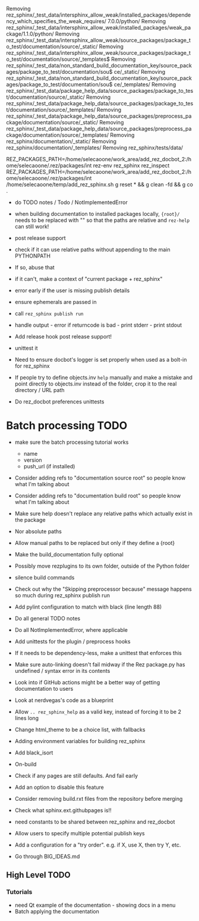 Removing rez_sphinx/_test_data/intersphinx_allow_weak/installed_packages/dependency_which_specifies_the_weak_requires/
7.0.0/python/
Removing rez_sphinx/_test_data/intersphinx_allow_weak/installed_packages/weak_package/1.1.0/python/
Removing rez_sphinx/_test_data/intersphinx_allow_weak/source_packages/package_to_test/documentation/source/_static/
Removing rez_sphinx/_test_data/intersphinx_allow_weak/source_packages/package_to_test/documentation/source/_templates$
Removing rez_sphinx/_test_data/non_standard_build_documentation_key/source_packages/package_to_test/documentation/sou$
ce/_static/
Removing rez_sphinx/_test_data/non_standard_build_documentation_key/source_packages/package_to_test/documentation/sou$
ce/_templates/
Removing rez_sphinx/_test_data/package_help_data/source_packages/package_to_test/documentation/source/_static/
Removing rez_sphinx/_test_data/package_help_data/source_packages/package_to_test/documentation/source/_templates/
Removing rez_sphinx/_test_data/package_help_data/source_packages/preprocess_package/documentation/source/_static/
Removing rez_sphinx/_test_data/package_help_data/source_packages/preprocess_package/documentation/source/_templates/
Removing rez_sphinx/documentation/_static/
Removing rez_sphinx/documentation/_templates/
Removing rez_sphinx/tests/data/

REZ_PACKAGES_PATH=/home/selecaoone/work_area/add_rez_docbot_2:/home/selecaoone/.rez/packages/int rez-env rez_sphinx rez_inspect
REZ_PACKAGES_PATH=/home/selecaoone/work_area/add_rez_docbot_2:/home/selecaoone/.rez/packages/int /home/selecaoone/temp/add_rez_sphinx.sh
g reset * && g clean -fd && g co .

- do TODO notes / Todo / NotImplementedError

- when building documentation to installed packages locally, `{root}/` needs to
  be replaced with "" so that the paths are relative and `rez-help` can still work!


- post release support
 - check if it can use relative paths without appending to the main PYTHONPATH
  - If so, abuse that
 - if it can't, make a context of "current package + rez_sphinx"
  - error early if the user is missing publish details
  - ensure ephemerals are passed in
  - call `rez_sphinx publish run`
   - handle output
    - error if returncode is bad - print stderr
    - print stdout


- Add release hook post release support!
 - unittest it

- Need to ensure docbot's logger is set properly when used as a bolt-in for rez_sphinx
- If people try to define objects.inv `help` manually and make a mistake and
  point directly to objects.inv instead of the folder, crop it to the real
  directory / URL path
- Do rez_docbot preferences unittests


# Batch processing TODO
 - make sure the batch processing tutorial works
	- name
	- version
	- push_url (if installed)

- Consider adding refs to "documentation source root" so people know what I'm talking about
- Consider adding refs to "documentation build root" so people know what I'm talking about

- Make sure help doesn't replace any relative paths which actually exist in the package
 - Nor absolute paths
 - Allow manual paths to be replaced but only if they define a {root}

- Make the build_documentation fully optional
- Possibly move rezplugins to its own folder, outside of the Python folder


- silence build commands
- Check out why the "Skipping preprocessor because" message happens so much during rez_sphinx publish run

- Add pylint configuration to match with black (line length 88)
- Do all general TODO notes
- Do all NotImplementedError, where applicable

- Add unittests for the plugin / preprocess hooks
 - If it needs to be dependency-less, make a unittest that enforces this

- Make sure auto-linking doesn't fail midway if the Rez package.py has undefined / syntax error in its contents

- Look into if GitHub actions might be a better way of getting documentation to users
 - Look at nerdvegas's code as a blueprint

- Allow `.. rez_sphinx_help` as a valid key, instead of forcing it to be 2 lines long
- Change html_theme to be a choice list, with fallbacks
- Adding environment variables for building rez_sphinx

- Add black_isort


- On-build
 - Check if any pages are still defaults. And fail early
  - Add an option to disable this feature

- Consider removing build.rxt files from the repository before merging

- Check what sphinx.ext.githubpages is!!

- need constants to be shared between rez_sphinx and rez_docbot

- Allow users to specify multiple potential publish keys
 - Add a configuration for a "try order". e.g. if X, use X, then try Y, etc.

- Go through BIG_IDEAS.md


## High Level TODO
### Tutorials
- need Qt example of the documentation - showing docs in a menu
- Batch applying the documentation
